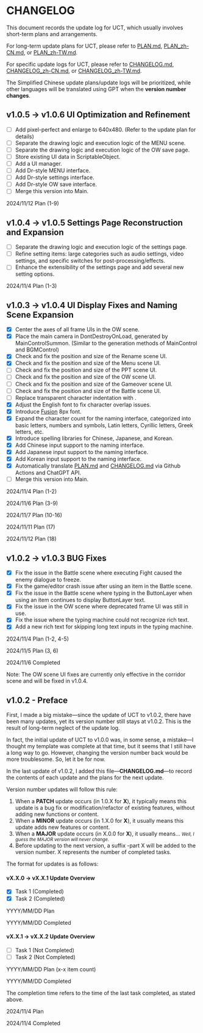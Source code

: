 # CHANGELOG

This document records the update log for UCT, which usually involves short-term plans and arrangements.

For long-term update plans for UCT, please refer to [PLAN.md](PLAN.md), [PLAN_zh-CN.md](PLAN_zh-CN.md), or [PLAN_zh-TW.md](PLAN_zh-TW.md).

For specific update logs for UCT, please refer to [CHANGELOG.md](CHANGELOG.md), [CHANGELOG_zh-CN.md](CHANGELOG_zh-CN.md), or [CHANGELOG_zh-TW.md](CHANGELOG_zh-TW.md).

The Simplified Chinese update plans/update logs will be prioritized, while other languages will be translated using GPT when the **version number changes**.

## v1.0.5 -> v1.0.6 UI Optimization and Refinement

- [ ] Add pixel-perfect and enlarge to 640x480. (Refer to the update plan for details)
- [ ] Separate the drawing logic and execution logic of the MENU scene.
- [ ] Separate the drawing logic and execution logic of the OW save page.
- [ ] Store existing UI data in ScriptableObject.
- [ ] Add a UI manager.
- [ ] Add Dr-style MENU interface.
- [ ] Add Dr-style settings interface.
- [ ] Add Dr-style OW save interface.
- [ ] Merge this version into Main.

2024/11/12 Plan (1-9)

## v1.0.4 -> v1.0.5 Settings Page Reconstruction and Expansion

- [ ] Separate the drawing logic and execution logic of the settings page.
- [ ] Refine setting items: large categories such as audio settings, video settings, and specific switches for post-processing/effects.
- [ ] Enhance the extensibility of the settings page and add several new setting options.

2024/11/4 Plan (1-3)

## v1.0.3 -> v1.0.4 UI Display Fixes and Naming Scene Expansion

- [x] Center the axes of all frame UIs in the OW scene.
- [x] Place the main camera in DontDestroyOnLoad, generated by MainControlSummon. (Similar to the generation methods of MainControl and BGMControl)
- [x] Check and fix the position and size of the Rename scene UI.
- [x] Check and fix the position and size of the Menu scene UI.
- [ ] Check and fix the position and size of the PPT scene UI.
- [ ] Check and fix the position and size of the OW scene UI.
- [ ] Check and fix the position and size of the Gameover scene UI.
- [ ] Check and fix the position and size of the Battle scene UI.
- [ ] Replace transparent character indentation with <indent>.
- [x] Adjust the English font to fix character overlap issues.
- [x] Introduce [Fusion](https://github.com/TakWolf/fusion-pixel-font) 8px font.
- [x] Expand the character count for the naming interface, categorized into basic letters, numbers and symbols, Latin letters, Cyrillic letters, Greek letters, etc.
- [x] Introduce spelling libraries for Chinese, Japanese, and Korean.
- [x] Add Chinese input support to the naming interface.
- [x] Add Japanese input support to the naming interface.
- [x] Add Korean input support to the naming interface.
- [x] Automatically translate [PLAN.md](PLAN.md) and [CHANGELOG.md](CHANGELOG.md) via Github Actions and ChatGPT API.
- [ ] Merge this version into Main.

2024/11/4 Plan (1-2)

2024/11/6 Plan (3-9)

2024/11/7 Plan (10-16)

2024/11/11 Plan (17)

2024/11/12 Plan (18)

## v1.0.2 -> v1.0.3 BUG Fixes

- [x] Fix the issue in the Battle scene where executing Fight caused the enemy dialogue to freeze.
- [x] Fix the game/editor crash issue after using an item in the Battle scene.
- [x] Fix the issue in the Battle scene where typing in the ButtonLayer when using an item continues to display ButtonLayer text.
- [x] Fix the issue in the OW scene where deprecated frame UI was still in use.
- [x] Fix the issue where the typing machine could not recognize <X> rich text.
- [x] Add a new rich text <JumpText> for skipping long text inputs in the typing machine.

2024/11/4 Plan (1-2, 4-5)

2024/11/5 Plan (3, 6)

2024/11/6 Completed

Note: The OW scene UI fixes are currently only effective in the corridor scene and will be fixed in v1.0.4.

## v1.0.2 - Preface

First, I made a big mistake—since the update of UCT to v1.0.2, there have been many updates, yet its version number still stays at v1.0.2. This is the result of long-term neglect of the update log.

In fact, the initial update of UCT to v1.0.0 was, in some sense, a mistake—I thought my template was complete at that time, but it seems that I still have a long way to go. However, changing the version number back would be more troublesome. So, let it be for now.

In the last update of v1.0.2, I added this file—**CHANGELOG.md**—to record the contents of each update and the plans for the next update.

Version number updates will follow this rule:

1. When a **PATCH** update occurs (in 1.0.X for **X**), it typically means this update is a bug fix or modification/refactor of existing features, without adding new functions or content.
2. When a **MINOR** update occurs (in 1.X.0 for **X**), it usually means this update adds new features or content.
3. When a **MAJOR** update occurs (in X.0.0 for **X**), it usually means... <small>*Well, I guess the MAJOR version will never change.*</small>
4. Before updating to the next version, a suffix -part X will be added to the version number. X represents the number of completed tasks.

The format for updates is as follows:

#### vX.X.0 -> vX.X.1 Update Overview

- [x] Task 1 (Completed)
- [x] Task 2 (Completed)

YYYY/MM/DD Plan

YYYY/MM/DD Completed

#### vX.X.1 -> vX.X.2 Update Overview

- [ ] Task 1 (Not Completed)
- [ ] Task 2 (Not Completed)

YYYY/MM/DD Plan (x-x item count)

YYYY/MM/DD Completed

The completion time refers to the time of the last task completed, as stated above.

2024/11/4 Plan

2024/11/4 Completed